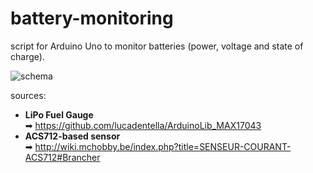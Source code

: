 # battery-monitoring

script for Arduino Uno to monitor batteries (power, voltage and state of charge).  
  
![schema](/home/sam/Bureau/battery-monitoring_bb.png)

sources:
* **LiPo Fuel Gauge**  
➡ https://github.com/lucadentella/ArduinoLib_MAX17043
* **ACS712-based sensor**  
➡ http://wiki.mchobby.be/index.php?title=SENSEUR-COURANT-ACS712#Brancher